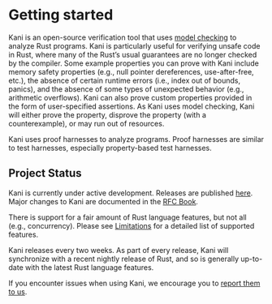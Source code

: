 # Getting started

Kani is an open-source verification tool that uses [model checking](./tool-comparison.md) to analyze Rust programs.
Kani is particularly useful for verifying unsafe code in Rust, where many of the Rust’s usual guarantees are no longer checked by the compiler.
Some example properties you can prove with Kani include memory safety properties (e.g., null pointer dereferences, use-after-free, etc.), the absence of certain runtime errors (i.e., index out of bounds, panics), and the absence of some types of unexpected behavior (e.g., arithmetic overflows).
Kani can also prove custom properties provided in the form of user-specified assertions.
As Kani uses model checking, Kani will either prove the property, disprove the
property (with a counterexample), or may run out of resources.

Kani uses proof harnesses to analyze programs.
Proof harnesses are similar to test harnesses, especially property-based test harnesses.

## Project Status

Kani is currently under active development.
Releases are published [here](https://github.com/model-checking/kani/releases).
Major changes to Kani are documented in the [RFC Book](https://model-checking.github.io/kani/rfc).

There is support for a fair amount of Rust language features, but not all (e.g., concurrency).
Please see [Limitations](./limitations.md) for a detailed list of supported features.

Kani releases every two weeks.
As part of every release, Kani will synchronize with a recent nightly release of Rust, and so is generally up-to-date with the latest Rust language features.

If you encounter issues when using Kani, we encourage you to [report them to us](https://github.com/model-checking/kani/issues/new/choose).
